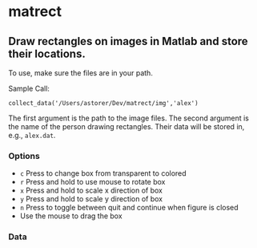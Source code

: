 matrect
=======

## Draw rectangles on images in Matlab and store their locations.

To use, make sure the files are in your path.

Sample Call:

```collect_data('/Users/astorer/Dev/matrect/img','alex')```

The first argument is the path to the image files.
The second argument is the name of the person drawing rectangles.  Their data will be stored in, e.g., ```alex.dat```.

### Options

* ```c``` Press to change box from transparent to colored
* ```r``` Press and hold to use mouse to rotate box
* ```x``` Press and hold to scale x direction of box
* ```y``` Press and hold to scale y direction of box
* ```n``` Press to toggle between quit and continue when figure is closed
* Use the mouse to drag the box

### Data

